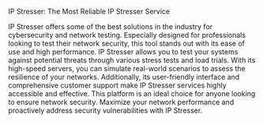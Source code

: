 IP Stresser: The Most Reliable IP Stresser Service

IP Stresser offers some of the best solutions in the industry for cybersecurity and network testing. Especially designed for professionals looking to test their network security, this tool stands out with its ease of use and high performance. IP Stresser allows you to test your systems against potential threats through various stress tests and load trials. With its high-speed servers, you can simulate real-world scenarios to assess the resilience of your networks. Additionally, its user-friendly interface and comprehensive customer support make IP Stresser services highly accessible and effective. This platform is an ideal choice for anyone looking to ensure network security. Maximize your network performance and proactively address security vulnerabilities with IP Stresser.
